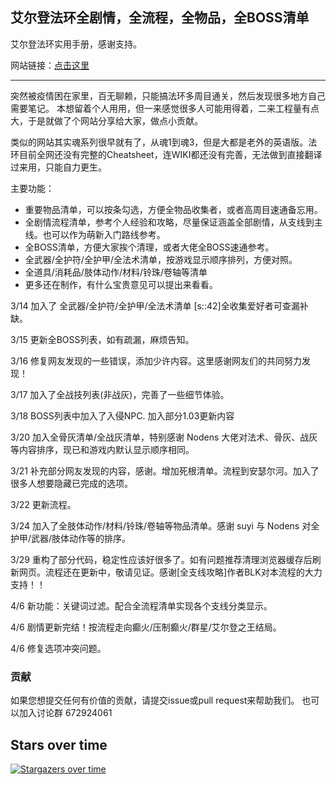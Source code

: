 ## 艾尔登法环全剧情，全流程，全物品，全BOSS清单

艾尔登法环实用手册，感谢支持。

网站链接：[点击这里](https://eldenring.xhou.me/)

---

突然被疫情困在家里，百无聊赖，只能搞法环多周目通关，然后发现很多地方自己需要笔记。
本想留着个人用用，但一来感觉很多人可能用得着，二来工程量有点大，于是就做了个网站分享给大家，做点小贡献。

类似的网站其实魂系列很早就有了，从魂1到魂3，但是大都是老外的英语版。法环目前全网还没有完整的Cheatsheet，连WIKI都还没有完善，无法做到直接翻译过来用，只能自力更生。

主要功能：
- 重要物品清单，可以按条勾选，方便全物品收集者，或者高周目速通备忘用。
- 全剧情流程清单，参考个人经验和攻略，尽量保证涵盖全部剧情，从支线到主线。也可以作为萌新入门路线参考。
- 全BOSS清单，方便大家挨个清理，或者大佬全BOSS速通参考。
- 全武器/全护符/全护甲/全法术清单，按游戏显示顺序排列，方便对照。
- 全道具/消耗品/肢体动作/材料/铃珠/卷轴等清单
- 更多还在制作，有什么宝贵意见可以提出来看看。

3/14 加入了 全武器/全护符/全护甲/全法术清单 [s::42]全收集爱好者可查漏补缺。

3/15 更新全BOSS列表，如有疏漏，麻烦告知。

3/16 修复网友发现的一些错误，添加少许内容。这里感谢网友们的共同努力发现！

3/17 加入了全战技列表(非战灰)，完善了一些细节体验。

3/18 BOSS列表中加入了入侵NPC. 加入部分1.03更新内容

3/20 加入全骨灰清单/全战灰清单，特别感谢 Nodens 大佬对法术、骨灰、战灰等内容排序，现已和游戏内默认显示顺序相同。

3/21 补充部分网友发现的内容，感谢。增加死根清单。流程到安瑟尔河。加入了很多人想要隐藏已完成的选项。

3/22 更新流程。

3/24 加入了全肢体动作/材料/铃珠/卷轴等物品清单。感谢 suyi 与 Nodens 对全护甲/武器/肢体动作等的排序。

3/29 重构了部分代码，稳定性应该好很多了。如有问题推荐清理浏览器缓存后刷新网页。流程还在更新中，敬请见证。感谢[全支线攻略]作者BLK对本流程的大力支持！！

4/6 新功能：关键词过滤。配合全流程清单实现各个支线分类显示。

4/6 剧情更新完结！按流程走向癫火/压制癫火/群星/艾尔登之王结局。

4/6 修复选项冲突问题。

### 贡献

如果您想提交任何有价值的贡献，请提交issue或pull request来帮助我们。
也可以加入讨论群 672924061


## Stars over time

[![Stargazers over time](https://starchart.cc/imhlq/EldenRingCheatSheetCN.svg)](https://starchart.cc/imhlq/EldenRingCheatSheetCN)
